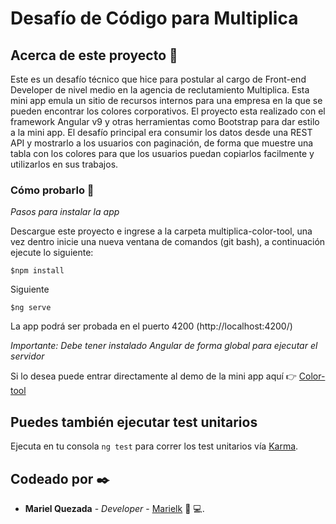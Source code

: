 # Desafío de Código para Multiplica

## Acerca de este proyecto 🚀

Este es un desafío técnico que hice para postular al cargo de Front-end Developer de nivel medio en la agencia de reclutamiento Multiplica. Esta mini app emula un sitio de recursos internos para una empresa en la que se pueden encontrar los colores corporativos.
El proyecto esta realizado con el framework Angular v9 y otras herramientas como Bootstrap para dar estilo a la mini app.
El desafío principal era consumir los datos desde una REST API y mostrarlo a los usuarios con paginación, de forma que muestre una tabla con los colores para que los usuarios puedan copiarlos facilmente y utilizarlos en sus trabajos. 

### Cómo probarlo 🔧

_Pasos para instalar la app_

Descargue este proyecto e ingrese a la carpeta multiplica-color-tool, una vez dentro inicie una nueva ventana de comandos (git bash), a continuación ejecute lo siguiente:

```
$npm install 
```
Siguiente

```
$ng serve
```

La app podrá ser probada en el puerto 4200 (http://localhost:4200/)

_Importante: Debe tener instalado Angular de forma global para ejecutar el servidor_

Si lo desea puede entrar directamente al demo de la mini app aquí 👉 [Color-tool](https://matzii.com/code-challenges/mariel) 

## Puedes también ejecutar test unitarios

Ejecuta en tu consola `ng test` para correr los test unitarios vía [Karma](https://karma-runner.github.io).

## Codeado por ✒️

* **Mariel Quezada** - *Developer* - [Marielk](https://github.com/Marielk)
:woman: :computer:. 




